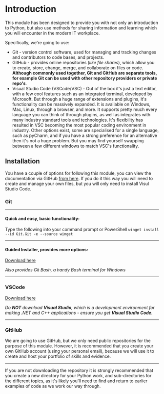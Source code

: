 # Introduction

This module has been designed to provide you with not only an introduction to Python, but also use methods for sharing information and learning which you will encounter in the modern IT workplace. 

Specifically, we're going to use:

- Git - version control software, used for managing and tracking changes and contributors to code bases, and projects.
- GitHub - provides online repositories (*like file shares*), which allow you to create, store, change, merge, and collaborate on files or code. **Although commonly used together, Git and GitHub are separate tools, for example Git can be used with other repository providers or private repo's**.
- Visual Studio Code (VSCode/VSC) - Out of the box it's just a text editor, with a few cool features such as an integrated terminal, developed by Microsoft. But through a huge range of extensions and plugins, it's functionality can be massively expanded. It is available on Windows, Mac, Linux, through a browser, and more. It supports pretty much every language you can think of through plugins, as well as integrates with many industry standard tools and technologies. It's flexibility has resulted in VSC becoming the most popular coding environment in industry. Other options exist, some are specialised for a single language, such as pyCharm, and if you have a strong preference for an alternative then it's not a huge problem. But you may find yourself swapping between a few different windows to match VSC's functionality.

## Installation

You have a couple of options for following this module, you can view the documentation via GitHub [from here](https://github.com/Generation-UK-I/AWS-IRE4-python). If you do it this way you will need to create and manage your own files, but you will only need to install Visul Studio Code.

### Git
---
#### Quick and easy, basic functionality:

Type the following into your command prompt or PowerShell
`winget install --id Git.Git -e --source winget`

---
#### Guided Installer, provides more options:

[Download here](https://git-scm.com/downloads)

*Also provides Git Bash, a handy Bash terminal for Windows*

---
### VSCode

[Download here](https://code.visualstudio.com/)

*Do **NOT** download **Visual Studio**, which is a development environment for making .NET and C++ applications - ensure you get **Visual Studio Code**.*

---
### GitHub
We are going to use GitHub, but we only need public repositories for the purpose of this module. However, it is recommended that you create your own GitHub account (using your personal email), because we will use it to create and host your portfolio of skills and evidence.

---

If you are not downloading the repository it is strongly recommended that you create a new directory for your Python work, and sub-directories for the different topics, as it's likely you'll need to find and return to earlier examples of code as we work our way through.